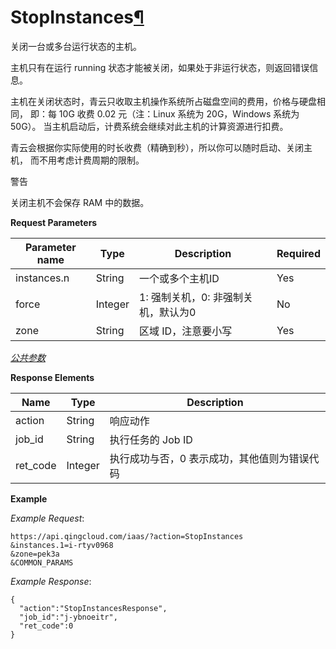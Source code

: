 ---
---

# StopInstances[¶](#stopinstances "永久链接至标题")

关闭一台或多台运行状态的主机。

主机只有在运行 running 状态才能被关闭，如果处于非运行状态，则返回错误信息。

主机在关闭状态时，青云只收取主机操作系统所占磁盘空间的费用，价格与硬盘相同， 即：每 10G 收费 0.02 元（注：Linux 系统为 20G，Windows 系统为 50G）。 当主机启动后，计费系统会继续对此主机的计算资源进行扣费。

青云会根据你实际使用的时长收费（精确到秒），所以你可以随时启动、关闭主机， 而不用考虑计费周期的限制。

警告

关闭主机不会保存 RAM 中的数据。

**Request Parameters**

| Parameter name | Type | Description | Required |
| --- | --- | --- | --- |
| instances.n | String | 一个或多个主机ID | Yes |
| force | Integer | 1: 强制关机，0: 非强制关机，默认为0 | No |
| zone | String | 区域 ID，注意要小写 | Yes |

[_公共参数_](../../common/parameters.html#api-common-parameters)

**Response Elements**

| Name | Type | Description |
| --- | --- | --- |
| action | String | 响应动作 |
| job_id | String | 执行任务的 Job ID |
| ret_code | Integer | 执行成功与否，0 表示成功，其他值则为错误代码 |

**Example**

_Example Request_:

```
https://api.qingcloud.com/iaas/?action=StopInstances
&instances.1=i-rtyv0968
&zone=pek3a
&COMMON_PARAMS
```

_Example Response_:

```
{
  "action":"StopInstancesResponse",
  "job_id":"j-ybnoeitr",
  "ret_code":0
}
```
